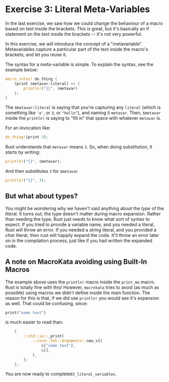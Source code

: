 # Exercise 3: Literal Meta-Variables

In the last exercise, we saw how we could change the behaviour of
a macro based on text inside the brackets. This is great, but it's
basically an if statement on the text inside the brackets -- it's not
very powerful.

In this exercise, we will introduce the concept of a "metavariable".
Metavariables capture a particular part of the text inside the macro's
brackets; and let you reuse it.

The syntax for a meta-variable is simple. To explain the syntax, see the
example below:

``` rust
macro_rules! do_thing {
    (print $metavar:literal) => {
        println!("{}", $metavar)
    };
}
```

The `$metavar:literal` is saying that you're capturing any `literal`
(which is something like `'a'`, or `3`, or `"hello"`), and naming it
`metavar`. Then, `$metavar` inside the `println!` is saying to "fill in"
that space with whatever `metavar` is.

For an invocation like:

``` rust
do_thing!(print 3);
```

Rust understands that `metavar` means `3`. So, when doing substitution,
it starts by writing:

``` rust
println!("{}", $metavar);
```

And then substitutes `3` for `$metavar`

``` rust
println!("{}", 3);
```

## But what about types?

You might be wondering why we haven't said anything about the *type* of the
literal. It turns out, the type doesn't matter during macro expansion. Rather
than needing the type, Rust just needs to know what sort of syntax to expect. If
you tried to provide a variable name, and you needed a literal, Rust will throw
an error. If you needed a *string* literal, and you provided a *char* literal,
then rust will happily expand the code. It'll throw an error later on in the
compilation process, just like if you had written the expanded code.


## A note on MacroKata avoiding using Built-In Macros

The example above uses the `println!` macro inside the `print_me`
macro. Rust is totally fine with this! However, `macrokata` tries 
to avoid (as much as possible) using macros we didn't define inside
the main function. The reason for this is that, if we did use `println!`
you would see it's expansion as well. That could be confusing, since:

``` rust
print("some text")
```

is much easier to read than:

``` rust
    {
        ::std::io::_print(
            ::core::fmt::Arguments::new_v1(
                &["some text"],
                &[],
            ),
        );
    };

```

You are now ready to complete`03_literal_variables`.
